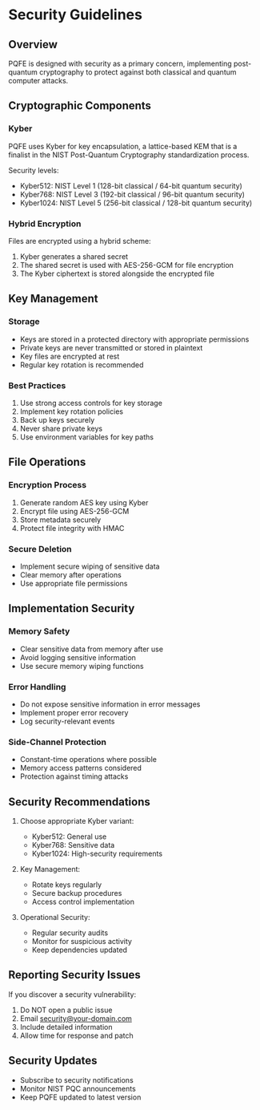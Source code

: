 # Security Guidelines

## Overview

PQFE is designed with security as a primary concern, implementing post-quantum cryptography to protect against both classical and quantum computer attacks.

## Cryptographic Components

### Kyber

PQFE uses Kyber for key encapsulation, a lattice-based KEM that is a finalist in the NIST Post-Quantum Cryptography standardization process.

Security levels:
- Kyber512: NIST Level 1 (128-bit classical / 64-bit quantum security)
- Kyber768: NIST Level 3 (192-bit classical / 96-bit quantum security)
- Kyber1024: NIST Level 5 (256-bit classical / 128-bit quantum security)

### Hybrid Encryption

Files are encrypted using a hybrid scheme:
1. Kyber generates a shared secret
2. The shared secret is used with AES-256-GCM for file encryption
3. The Kyber ciphertext is stored alongside the encrypted file

## Key Management

### Storage

- Keys are stored in a protected directory with appropriate permissions
- Private keys are never transmitted or stored in plaintext
- Key files are encrypted at rest
- Regular key rotation is recommended

### Best Practices

1. Use strong access controls for key storage
2. Implement key rotation policies
3. Back up keys securely
4. Never share private keys
5. Use environment variables for key paths

## File Operations

### Encryption Process

1. Generate random AES key using Kyber
2. Encrypt file using AES-256-GCM
3. Store metadata securely
4. Protect file integrity with HMAC

### Secure Deletion

- Implement secure wiping of sensitive data
- Clear memory after operations
- Use appropriate file permissions

## Implementation Security

### Memory Safety

- Clear sensitive data from memory after use
- Avoid logging sensitive information
- Use secure memory wiping functions

### Error Handling

- Do not expose sensitive information in error messages
- Implement proper error recovery
- Log security-relevant events

### Side-Channel Protection

- Constant-time operations where possible
- Memory access patterns considered
- Protection against timing attacks

## Security Recommendations

1. Choose appropriate Kyber variant:
   - Kyber512: General use
   - Kyber768: Sensitive data
   - Kyber1024: High-security requirements

2. Key Management:
   - Rotate keys regularly
   - Secure backup procedures
   - Access control implementation

3. Operational Security:
   - Regular security audits
   - Monitor for suspicious activity
   - Keep dependencies updated

## Reporting Security Issues

If you discover a security vulnerability:

1. Do NOT open a public issue
2. Email security@your-domain.com
3. Include detailed information
4. Allow time for response and patch

## Security Updates

- Subscribe to security notifications
- Monitor NIST PQC announcements
- Keep PQFE updated to latest version 